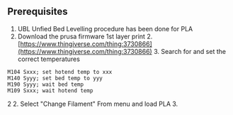 
## Prerequisites
1. UBL Unfied Bed Levelling procedure has been done for PLA
1. Download the prusa firmware 1st layer print
	2. [https://www.thingiverse.com/thing:3730866](https://www.thingiverse.com/thing:3730866)
	3. Search for and set the correct temperatures 
```
M104 Sxxx; set hotend temp to xxx  
M140 Syyy; set bed temp to yyy  
M190 Syyy; wait bed temp  
M109 Sxxx; wait hotend temp
```
2
2. Select "Change Filament" From menu and load PLA
3. 
<!--stackedit_data:
eyJoaXN0b3J5IjpbLTEyMTc5MjA2NjMsLTcwNjMzNTY5NSw5Mz
c3NzUxNTQsLTE2MjMxNjU2MzhdfQ==
-->